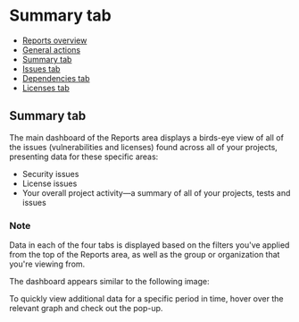 # Summary tab

* [ Reports overview](/hc/en-us/articles/360004002558-Reports-overview)
* [ General actions](/hc/en-us/articles/360004002658-General-actions)
* [ Summary tab](/hc/en-us/articles/360004002578-Summary-tab)
* [ Issues tab](/hc/en-us/articles/360004002598-Issues-tab)
* [ Dependencies tab](/hc/en-us/articles/360004002618-Dependencies-tab)
* [ Licenses tab](/hc/en-us/articles/360004002638-Licenses-tab)

##  Summary tab

The main dashboard of the Reports area displays a birds-eye view of all of the issues \(vulnerabilities and licenses\) found across all of your projects, presenting data for these specific areas:

* Security issues
* License issues
* Your overall project activity—a summary of all of your projects, tests and issues

### Note

Data in each of the four tabs is displayed based on the filters you've applied from the top of the Reports area, as well as the group or organization that you're viewing from.

The dashboard appears similar to the following image:

To quickly view additional data for a specific period in time, hover over the relevant graph and check out the pop-up.

